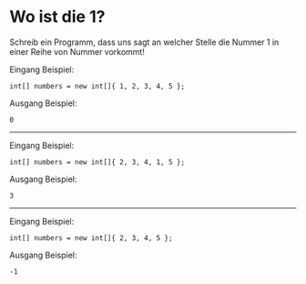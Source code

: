 # Wo ist die 1?

Schreib ein Programm, dass uns sagt an welcher Stelle die Nummer 1 in einer Reihe von Nummer vorkommt!

Eingang Beispiel:

    int[] numbers = new int[]{ 1, 2, 3, 4, 5 };

Ausgang Beispiel:

    0

---

Eingang Beispiel:

    int[] numbers = new int[]{ 2, 3, 4, 1, 5 };

Ausgang Beispiel:

    3

---

Eingang Beispiel:

    int[] numbers = new int[]{ 2, 3, 4, 5 };

Ausgang Beispiel:

    -1